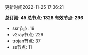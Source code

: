 更新时间2022-11-25 17:36:21

**总订阅: 45**
**总节点: 1328**
**有效节点: 296**
- ssr节点: 19
- v2ray节点: 229
- trojan节点: 37
- ss节点: 11
